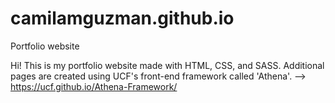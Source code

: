 # camilamguzman.github.io
Portfolio website

Hi! This is my portfolio website made with HTML, CSS, and SASS. 
Additional pages are created using UCF's front-end framework called 'Athena'.
--> https://ucf.github.io/Athena-Framework/
